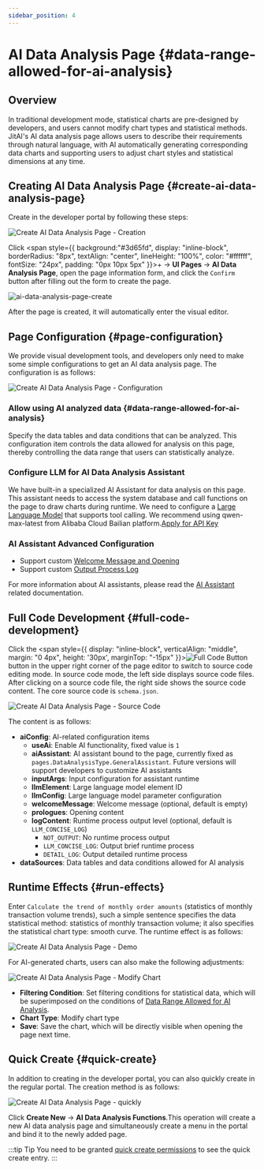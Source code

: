```yaml
---
sidebar_position: 4
---
```


# AI Data Analysis Page {#data-range-allowed-for-ai-analysis}
## Overview
In traditional development mode, statistical charts are pre-designed by developers, and users cannot modify chart types and statistical methods. JitAI's AI data analysis page allows users to describe their requirements through natural language, with AI automatically generating corresponding data charts and supporting users to adjust chart styles and statistical dimensions at any time.

## Creating AI Data Analysis Page {#create-ai-data-analysis-page}
Create in the developer portal by following these steps:

![Create AI Data Analysis Page - Creation](./imgs/create.png)

Click <span style={{ background:"#3d65fd", display: "inline-block", borderRadius: "8px", textAlign: "center", lineHeight: "100%", color: "#ffffff", fontSize: "24px", padding: "0px 10px 5px" }}>+</span>  → **UI Pages** → **AI Data Analysis Page**, open the page information form, and click the `Confirm` button after filling out the form to create the page.

![ai-data-analysis-page-create](./imgs/create-form.png)

After the page is created, it will automatically enter the visual editor.

## Page Configuration {#page-configuration}
We provide visual development tools, and developers only need to make some simple configurations to get an AI data analysis page. The configuration is as follows:

![Create AI Data Analysis Page - Configuration](./imgs/setting.png)

### Allow using AI analyzed data {#data-range-allowed-for-ai-analysis} 
Specify the data tables and data conditions that can be analyzed. This configuration item controls the data allowed for analysis on this page, thereby controlling the data range that users can statistically analyze.

### Configure LLM for AI Data Analysis Assistant
We have built-in a specialized AI Assistant for data analysis on this page. This assistant needs to access the system database and call functions on the page to draw charts during runtime. We need to configure a [Large Language Model](../../ai-llm/create-ai-llm) that supports tool calling. We recommend using qwen-max-latest from Alibaba Cloud Bailian platform.<a href="https://bailian.console.aliyun.com/?tab=model#/api-key" target="_blank">Apply for API Key</a>

### AI Assistant Advanced Configuration
- Support custom [Welcome Message and Opening](../../ai-assistant/welcome-message-and-opening)
- Support custom [Output Process Log](../../ai-assistant/ai-assistant-input-output#message-output)

For more information about AI assistants, please read the [AI Assistant](../../ai-assistant) related documentation.

## Full Code Development {#full-code-development}
Click the <span style={{ display: "inline-block", verticalAlign: "middle", margin: "0 4px", height: '30px', marginTop: "-15px" }}>![Full Code Button](./imgs/code.png)</span> button in the upper right corner of the page editor to switch to source code editing mode.
In source code mode, the left side displays source code files. After clicking on a source code file, the right side shows the source code content. The core source code is `schema.json`.

![Create AI Data Analysis Page - Source Code](./imgs/schema.png)

The content is as follows:
- **aiConfig**: AI-related configuration items
  - **useAi**: Enable AI functionality, fixed value is `1`
  - **aiAssistant**: AI assistant bound to the page, currently fixed as `pages.DataAnalysisType.GeneralAssistant`. Future versions will support developers to customize AI assistants
  - **inputArgs**: Input configuration for assistant runtime
  - **llmElement**: Large language model element ID
  - **llmConfig**: Large language model parameter configuration
  - **welcomeMessage**: Welcome message (optional, default is empty)
  - **prologues**: Opening content
  - **logContent**: Runtime process output level (optional, default is `LLM_CONCISE_LOG`)
    - `NOT_OUTPUT`: No runtime process output
    - `LLM_CONCISE_LOG`: Output brief runtime process
    - `DETAIL_LOG`: Output detailed runtime process
- **dataSources**: Data tables and data conditions allowed for AI analysis

## Runtime Effects {#run-effects}
Enter `Calculate the trend of monthly order amounts` (statistics of monthly transaction volume trends), such a simple sentence specifies the data statistical method: statistics of monthly transaction volume; it also specifies the statistical chart type: smooth curve.
The runtime effect is as follows:

![Create AI Data Analysis Page - Demo](./imgs/chart_demo.gif)

For AI-generated charts, users can also make the following adjustments:

![Create AI Data Analysis Page - Modify Chart](./imgs/chart_update.png)

- **Filtering Condition**: Set filtering conditions for statistical data, which will be superimposed on the conditions of [Data Range Allowed for AI Analysis](#data-range-allowed-for-ai-analysis).
- **Chart Type**: Modify chart type
- **Save**: Save the chart, which will be directly visible when opening the page next time.

## Quick Create {#quick-create}
In addition to creating in the developer portal, you can also quickly create in the regular portal. The creation method is as follows:

![Create AI Data Analysis Page - quickly](./imgs/quickly.png)

Click **Create New** → **AI Data Analysis Functions**.This operation will create a new AI data analysis page and simultaneously create a menu in the portal and bind it to the newly added page.

:::tip Tip
You need to be granted [quick create permissions](../../user-and-permission/role-portal-menu-permissions#specify-accessible-portals-and-menus) to see the quick create entry.
:::
